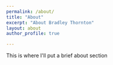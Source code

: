 ```yaml
---
permalink: /about/
title: "About"
excerpt: "About Bradley Thornton"
layout: about
author_profile: true

---
```


This is where I'll put a brief about section

